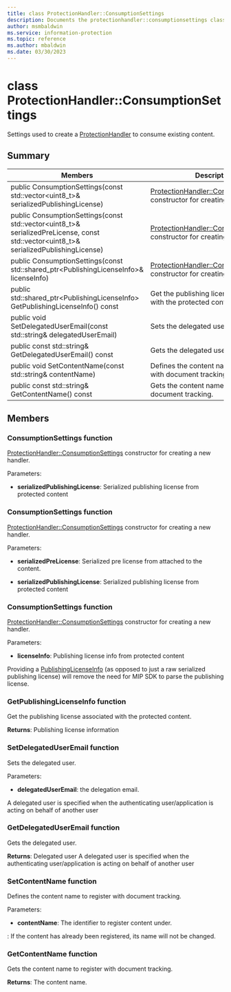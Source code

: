 ```yaml
---
title: class ProtectionHandler::ConsumptionSettings 
description: Documents the protectionhandler::consumptionsettings class of the Microsoft Information Protection (MIP) SDK.
author: msmbaldwin
ms.service: information-protection
ms.topic: reference
ms.author: mbaldwin
ms.date: 03/30/2023
---
```


# class ProtectionHandler::ConsumptionSettings 
Settings used to create a [ProtectionHandler](class_mip_protectionhandler.md) to consume existing content.
  
## Summary
 Members                        | Descriptions                                
--------------------------------|---------------------------------------------
public ConsumptionSettings(const std::vector&lt;uint8_t&gt;& serializedPublishingLicense)  |  [ProtectionHandler::ConsumptionSettings](#class_protection_handler_1_1_consumption_settings) constructor for creating a new handler.
public ConsumptionSettings(const std::vector&lt;uint8_t&gt;& serializedPreLicense, const std::vector&lt;uint8_t&gt;& serializedPublishingLicense)  |  [ProtectionHandler::ConsumptionSettings](class_mip_protectionhandler_consumptionsettings.md) constructor for creating a new handler.
public ConsumptionSettings(const std::shared_ptr&lt;PublishingLicenseInfo&gt;& licenseInfo)  |  [ProtectionHandler::ConsumptionSettings](class_mip_protectionhandler_consumptionsettings.md) constructor for creating a new handler.
public std::shared_ptr&lt;PublishingLicenseInfo&gt; GetPublishingLicenseInfo() const  |  Get the publishing license associated with the protected content.
public void SetDelegatedUserEmail(const std::string& delegatedUserEmail)  |  Sets the delegated user.
public const std::string& GetDelegatedUserEmail() const  |  Gets the delegated user.
public void SetContentName(const std::string& contentName)  |  Defines the content name to register with document tracking.
public const std::string& GetContentName() const  |  Gets the content name to register with document tracking.
  
## Members
  
### ConsumptionSettings function
[ProtectionHandler::ConsumptionSettings](class_mip_protectionhandler_consumptionsettings.md) constructor for creating a new handler.

Parameters:  
* **serializedPublishingLicense**: Serialized publishing license from protected content


  
### ConsumptionSettings function
[ProtectionHandler::ConsumptionSettings](class_mip_protectionhandler_consumptionsettings.md) constructor for creating a new handler.

Parameters:  
* **serializedPreLicense**: Serialized pre license from attached to the content. 


* **serializedPublishingLicense**: Serialized publishing license from protected content


  
### ConsumptionSettings function
[ProtectionHandler::ConsumptionSettings](class_mip_protectionhandler_consumptionsettings.md) constructor for creating a new handler.

Parameters:  
* **licenseInfo**: Publishing license info from protected content


Providing a [PublishingLicenseInfo](#class_publishing_license_info) (as opposed to just a raw serialized publishing license) will remove the need for MIP SDK to parse the publishing license.
  
### GetPublishingLicenseInfo function
Get the publishing license associated with the protected content.

  
**Returns**: Publishing license information
  
### SetDelegatedUserEmail function
Sets the delegated user.

Parameters:  
* **delegatedUserEmail**: the delegation email.


A delegated user is specified when the authenticating user/application is acting on behalf of another user
  
### GetDelegatedUserEmail function
Gets the delegated user.

  
**Returns**: Delegated user
A delegated user is specified when the authenticating user/application is acting on behalf of another user
  
### SetContentName function
Defines the content name to register with document tracking.

Parameters:  
* **contentName**: The identifier to register content under.


: If the content has already been registered, its name will not be changed.
  
### GetContentName function
Gets the content name to register with document tracking.

  
**Returns**: The content name.